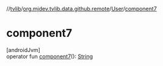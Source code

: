 //[tvlib](../../../index.md)/[org.mjdev.tvlib.data.github.remote](../index.md)/[User](index.md)/[component7](component7.md)

# component7

[androidJvm]\
operator fun [component7](component7.md)(): [String](https://kotlinlang.org/api/latest/jvm/stdlib/kotlin/-string/index.html)
